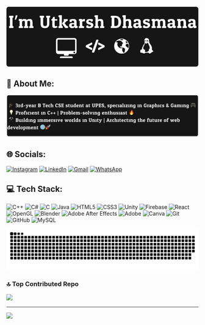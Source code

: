 <p align="left">
  <img src="Group 1.png" alt="About Me" width="600" >
</p>

## 💫 About Me:
<p align="left">
  <img src="UtkarshDhasmanaGit.png" width="1000" >
</p>



## 🌐 Socials:
[![Instagram](https://img.shields.io/badge/Instagram-%23E4405F.svg?logo=Instagram&logoColor=white)](https://instagram.com/_.ut_kar_sh._)  [![LinkedIn](https://img.shields.io/badge/LinkedIn-%230077B5.svg?logo=linkedin&logoColor=white)](https://www.linkedin.com/in/utkarsh-dhasmana-18708824a/)  [![Gmail](https://img.shields.io/badge/Gmail-D14836?logo=gmail&logoColor=white)](mailto:utkarshdhasmana480@gmail.com)  [![WhatsApp](https://img.shields.io/badge/WhatsApp-25D366?logo=whatsapp&logoColor=white)](https://wa.me/6395902778)



## 💻 Tech Stack:
![C++](https://img.shields.io/badge/c++-%2300599C.svg?style=for-the-badge&logo=c%2B%2B&logoColor=white) ![C#](https://img.shields.io/badge/c%23-%23239120.svg?style=for-the-badge&logo=csharp&logoColor=white) ![C](https://img.shields.io/badge/c-%2300599C.svg?style=for-the-badge&logo=c&logoColor=white) ![Java](https://img.shields.io/badge/java-%23ED8B00.svg?style=for-the-badge&logo=openjdk&logoColor=white) ![HTML5](https://img.shields.io/badge/html5-%23E34F26.svg?style=for-the-badge&logo=html5&logoColor=white) ![CSS3](https://img.shields.io/badge/css3-%231572B6.svg?style=for-the-badge&logo=css3&logoColor=white) ![Unity](https://img.shields.io/badge/unity-%23000000.svg?style=for-the-badge&logo=unity&logoColor=white) ![Firebase](https://img.shields.io/badge/firebase-a08021?style=for-the-badge&logo=firebase&logoColor=ffcd34) ![React](https://img.shields.io/badge/react-%2320232a.svg?style=for-the-badge&logo=react&logoColor=%2361DAFB) ![OpenGL](https://img.shields.io/badge/OpenGL-%23FFFFFF.svg?style=for-the-badge&logo=opengl) ![Blender](https://img.shields.io/badge/blender-%23F5792A.svg?style=for-the-badge&logo=blender&logoColor=white) ![Adobe After Effects](https://img.shields.io/badge/Adobe%20After%20Effects-9999FF.svg?style=for-the-badge&logo=Adobe%20After%20Effects&logoColor=white) ![Adobe](https://img.shields.io/badge/adobe-%23FF0000.svg?style=for-the-badge&logo=adobe&logoColor=white) ![Canva](https://img.shields.io/badge/Canva-%2300C4CC.svg?style=for-the-badge&logo=Canva&logoColor=white) ![Git](https://img.shields.io/badge/git-%23F05033.svg?style=for-the-badge&logo=git&logoColor=white) ![GitHub](https://img.shields.io/badge/github-%23121011.svg?style=for-the-badge&logo=github&logoColor=white) ![MySQL](https://img.shields.io/badge/mysql-4479A1.svg?style=for-the-badge&logo=mysql&logoColor=white)

<picture>
  <source media="(prefers-color-scheme: dark)" srcset="https://raw.githubusercontent.com/UtkarshDhasmana101/UtkarshDhasmana101/output/github-snake-dark.svg" />
  <source media="(prefers-color-scheme: light)" srcset="https://raw.githubusercontent.com/UtkarshDhasmana101/UtkarshDhasmana101/output/github-snake.svg" />
  <img alt="github-snake" src="https://raw.githubusercontent.com/UtkarshDhasmana101/UtkarshDhasmana101/output/github-snake.svg" />
</picture>


### 🔝 Top Contributed Repo
![](https://github-contributor-stats.vercel.app/api?username=UtkarshDhasmana101&limit=5&theme=ambient_gradient&combine_all_yearly_contributions=true)

---
[![](https://visitcount.itsvg.in/api?id=UtkarshDhasmana101&icon=0&color=0)](https://visitcount.itsvg.in)



<!-- Proudly created with GPRM ( https://gprm.itsvg.in ) -->
